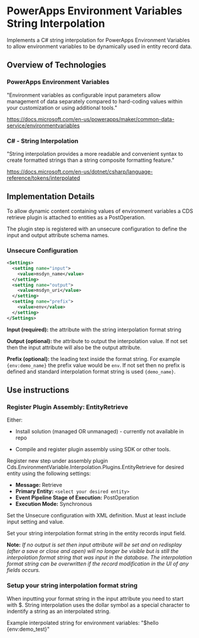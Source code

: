 # PowerApps Environment Variables String Interpolation

Implements a C# string interpolation for PowerApps Environment Variables to allow environment variables to be dynamically used in entity record data.

## Overview of Technologies

### PowerApps Environment Variables

"Environment variables as configurable input parameters allow management of data separately compared to hard-coding values within your customization or using additional tools."

<https://docs.microsoft.com/en-us/powerapps/maker/common-data-service/environmentvariables>

### C# - String Interpolation

"String interpolation provides a more readable and convenient syntax to create formatted strings than a string composite formatting feature."

<https://docs.microsoft.com/en-us/dotnet/csharp/language-reference/tokens/interpolated>

## Implementation Details

To allow dynamic content containing values of environment variables a CDS retrieve plugin is attached to entities as a PostOperation.

The plugin step is registered with an unsecure configuration to define the input and output attribute schema names.

### Unsecure Configuration

```xml
<Settings>
  <setting name="input">
    <value>msdyn_name</value>
  </setting>
  <setting name="output">
    <value>msdyn_uri</value>
  </setting>
  <setting name="prefix">
    <value>env</value>
  </setting>
</Settings>
```

**Input (required):** the attribute with the string interpolation format string

**Output (optional):** the attribute to output the interpolation value.  If not set then the input attribute will also be the output attribute.

**Prefix (optional):** the leading text inside the format string.  For example `{env:demo_name}` the prefix value would be `env`.  If not set then no prefix is defined and standard interpolation format string is used `{demo_name}`.

## Use instructions

### Register Plugin Assembly: EntityRetrieve

Either:
* Install solution (managed OR unmanaged) - currently not available in repo

* Compile and register plugin assembly using SDK or other tools.

Register new step under assembly plugin Cds.EnvironmentVariable.Interpolation.Plugins.EntityRetrieve for desired entity using the following settings:

* **Message:** Retrieve
* **Primary Entity:** `<select your desired entity>`
* **Event Pipeline Stage of Execution:** PostOperation
* **Execution Mode:** Synchronous

Set the Unsecure configuration with XML definition.  Must at least include input setting and value.

Set your string interpolation format string in the entity records input field.

**Note:** *If no output is set then input attribute will be set and on redisplay (after a save or close and open) will no longer be visible but is still the interpolation format string that was input in the database.  The interpolation format string can be overwritten if the record modification in the UI of any fields occurs.*

### Setup your string interpolation format string

When inputting your format string in the input attribute you need to start with $.  String interpolation uses the dollar symbol as a special character to indentify a string as an interpolated string.

Example interpolated string for environment variables: "$hello {env:demo_test}"